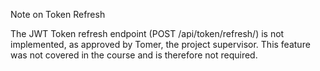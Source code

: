Note on Token Refresh

The JWT Token refresh endpoint (POST /api/token/refresh/) is not implemented, as approved by Tomer, the project supervisor. This feature was not covered in the course and is therefore not required.
